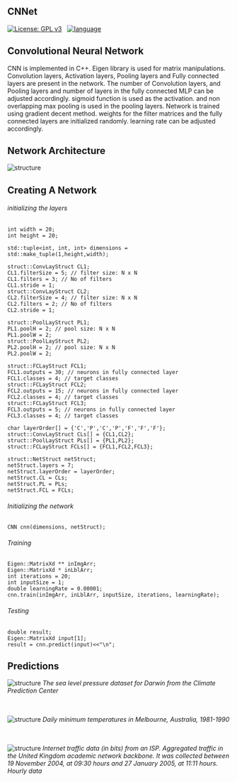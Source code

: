## CNNet

[![License: GPL v3](https://img.shields.io/badge/License-GPL%20v3-blue.svg)](https://github.com/heshanera/LSTMnet/blob/master/LICENSE)&nbsp;&nbsp;
[![language](https://img.shields.io/badge/language-c%2B%2B-red.svg)](https://github.com/heshanera/IProc) &nbsp;&nbsp;

## Convolutional Neural Network

CNN is implemented in C++. Eigen library is used for matrix manipulations. Convolution layers, Activation layers, Pooling layers and Fully connected layers are present in the network. The number of Convolution layers, and Pooling layers and number of layers in the fully connected MLP can be adjusted accordingly. sigmoid function is used as the activation. and non overlapping max pooling is used in the pooling layers. Network is trained using gradient decent method. weights for the filter matrices and the fully connected layers are initialized randomly. learning rate can be adjusted accordingly.

## Network Architecture

![structure](https://github.com/heshanera/CNNet/blob/master/imgs/networkStructure/CNN_architecture.png)

## Creating A Network


###### initializing the layers

```
int width = 20;
int height = 20;

std::tuple<int, int, int> dimensions = std::make_tuple(1,height,width);

struct::ConvLayStruct CL1;
CL1.filterSize = 5; // filter size: N x N
CL1.filters = 3; // No of filters
CL1.stride = 1;
struct::ConvLayStruct CL2;
CL2.filterSize = 4; // filter size: N x N
CL2.filters = 2; // No of filters
CL2.stride = 1;

struct::PoolLayStruct PL1;
PL1.poolH = 2; // pool size: N x N
PL1.poolW = 2;
struct::PoolLayStruct PL2;
PL2.poolH = 2; // pool size: N x N
PL2.poolW = 2;

struct::FCLayStruct FCL1;
FCL1.outputs = 30; // neurons in fully connected layer
FCL1.classes = 4; // target classes
struct::FCLayStruct FCL2;
FCL2.outputs = 15; // neurons in fully connected layer
FCL2.classes = 4; // target classes
struct::FCLayStruct FCL3;
FCL3.outputs = 5; // neurons in fully connected layer
FCL3.classes = 4; // target classes

char layerOrder[] = {'C','P','C','P','F','F','F'};
struct::ConvLayStruct CLs[] = {CL1,CL2};
struct::PoolLayStruct PLs[] = {PL1,PL2};
struct::FCLayStruct FCLs[] = {FCL1,FCL2,FCL3};

struct::NetStruct netStruct;
netStruct.layers = 7;
netStruct.layerOrder = layerOrder;
netStruct.CL = CLs;
netStruct.PL = PLs;
netStruct.FCL = FCLs;
```

###### Initializing the network
```
CNN cnn(dimensions, netStruct);
```

###### Training
```
Eigen::MatrixXd ** inImgArr;
Eigen::MatrixXd * inLblArr;
int iterations = 20;
int inputSize = 1;
double learningRate = 0.00001;
cnn.train(inImgArr, inLblArr, inputSize, iterations, learningRate);
```

###### Testing
```
double result;
Eigen::MatrixXd input[1];
result = cnn.predict(input)<<"\n";
```

## Predictions

![structure](https://github.com/heshanera/CNNet/blob/master/imgs/timeSeries/%2307%20seaLevelPressuesAnorm.png)
*The sea level pressure dataset for Darwin from the Climate Prediction Center*<br><br><br>

![structure](https://github.com/heshanera/CNNet/blob/master/imgs/timeSeries/%2309%20Minimum%20Temperatures%20Anorm.png)
*Daily minimum temperatures in Melbourne, Australia, 1981-1990*<br><br><br>

![structure](https://github.com/heshanera/CNNet/blob/master/imgs/timeSeries/%2308%20Network%20Traffic.png)
*Internet traffic data (in bits) from an ISP. Aggregated traffic in the United Kingdom academic network backbone. It was collected between 19 November 2004, at 09:30 hours and 27 January 2005, at 11:11 hours. Hourly data*

